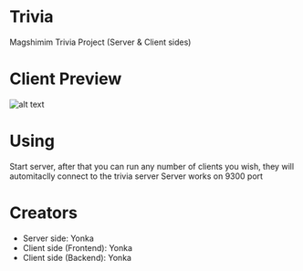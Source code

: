 # Trivia
Magshimim Trivia Project (Server & Client sides)

# Client Preview
![alt text](https://i.ibb.co/wyP2zhg/trivia-image.png)

# Using
Start server, after that you can run any number of clients you wish, they will automitaclly connect to the trivia server
Server works on 9300 port

# Creators
- Server side: Yonka
- Client side (Frontend): Yonka
- Client side (Backend): Yonka
